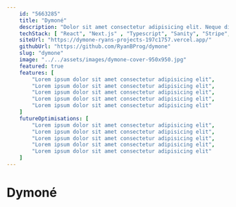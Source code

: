 ```yaml
---
    id: "5663285"
    title: "Dymoné"
    description: "Dolor sit amet consectetur adipisicing elit. Neque dignissimos officia ut illo alias modi sapiente fugiat! Soluta error optio, tenetur, culpa odit autem exercitationem modi sit repudiandae, quisquam itaque a eaque vitae esse sapiente!"
    techStack: [ "React", "Next.js" , "Typescript", "Sanity", "Stripe", "Tailwind" ]
    siteUrl: "https://dymone-ryans-projects-197c1757.vercel.app/"
    githubUrl: "https://github.com/RyanBProg/dymone"
    slug: "dymone"
    image: "../../assets/images/dymone-cover-950x950.jpg"
    featured: true
    features: [
        "Lorem ipsum dolor sit amet consectetur adipisicing elit",
        "Lorem ipsum dolor sit amet consectetur adipisicing elit",
        "Lorem ipsum dolor sit amet consectetur adipisicing elit",
        "Lorem ipsum dolor sit amet consectetur adipisicing elit",
        "Lorem ipsum dolor sit amet consectetur adipisicing elit"
    ]
    futureOptimisations: [
        "Lorem ipsum dolor sit amet consectetur adipisicing elit",
        "Lorem ipsum dolor sit amet consectetur adipisicing elit",
        "Lorem ipsum dolor sit amet consectetur adipisicing elit",
        "Lorem ipsum dolor sit amet consectetur adipisicing elit",
        "Lorem ipsum dolor sit amet consectetur adipisicing elit"
    ]
---
```


# Dymoné
